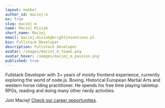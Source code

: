 ```yaml
---
layout: member
author_id: maciej-m
ex: true
slug: maciej-m
name: Maciej Misiak
short_name: Maciej
email: maciej.misiak@brightinventions.pl
bio: Fullstack Developer
description: Fullstack Developer
avatar: /images/maciej_m_team2.png
avatar_hover: /images/maciej_m_passion.png
published: true
---
```

Fullstack Developer with 3+ years of mostly frontend experience, currently exploring the world of node.js. Boxing, Historical European Martial Arts and western horse riding practitioner. He spends his free time playing tabletop RPGs, reading and doing many other nerdy activities.

Join Maciej! [Check our career opportunities](/career).